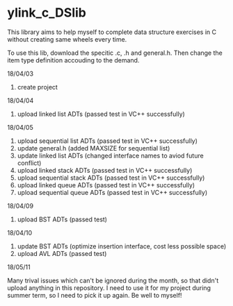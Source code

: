 # ylink_c_DSlib
This library aims to help myself to complete data structure exercises in C without creating same wheels every time.

To use this lib, download the specitic .c, .h and general.h. Then change the item type definition accouding to the demand.

18/04/03  
1. create project

18/04/04
1. upload linked list ADTs (passed test in VC++ successfully)

18/04/05
1. upload sequential list ADTs (passed test in VC++ successfully)
2. update general.h (added MAXSIZE for sequential list)
3. update linked list ADTs (changed interface names to aviod future conflict)
4. upload linked stack ADTs (passed test in VC++ successfully)
5. upload sequential stack ADTs (passed test in VC++ successfully)
6. upload linked queue ADTs (passed test in VC++ successfully)
7. upload sequential queue ADTs (passed test in VC++ successfully)

18/04/09
1. upload BST ADTs (passed test)

18/04/10
1. update BST ADTs (optimize insertion interface, cost less possible space)
2. upload AVL ADTs (passed test)

18/05/11

Many trival issues which can't be ignored during the month, so that didn't upload anything in this repository. I need to use it for my project during summer term, so I need to pick it up again. Be well to myself!
